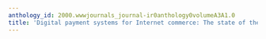```yaml
---
anthology_id: 2000.wwwjournals_journal-ir0anthology0volumeA3A1.0
title: 'Digital payment systems for Internet commerce: The state of the art'
---
```


